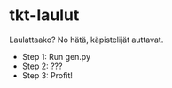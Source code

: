 # tkt-laulut
Laulattaako? No hätä, käpistelijät auttavat.

* Step 1: Run gen.py
* Step 2: ???
* Step 3: Profit!
